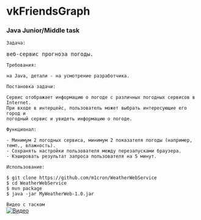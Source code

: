 # vkFriendsGraph
### Java Junior/Middle task

`Задача:` <br/>
<pre>
веб-сервис прогноза погоды.
</pre>

`Требования:` <br/>
```
на Java, детали - на усмотрение разработчика.
```

`Постановка задачи:` <br/>
```
Cервис отображает информацию о погоде с различных погодных сервисов в Internet.
При входе в интерцейс, пользователь может выбрать интересующие его город и
погодный сервис и увидеть информацию о погоде.
```

`Функционал:` <br/>
```
- Минимум 2 погодных сервиса, минимум 2 показателя погоды (например, темп., влажность).
- Сохранять настройки пользователя между перезапусками браузера.
- Кэшировать результат запроса пользователя на 5 минут.
```

`Использование:` <br/>
```
$ git clone https://github.com/m1cron/WeatherWebService
$ cd WeatherWebService
$ mvn package
$ java -jar MyWeatherWeb-1.0.jar
```

`Видео с таском` <br/>
[![Видео](https://img.youtube.com/vi/3_dg_lI-0ro/0.jpg)](https://youtu.be/3_dg_lI-0ro)